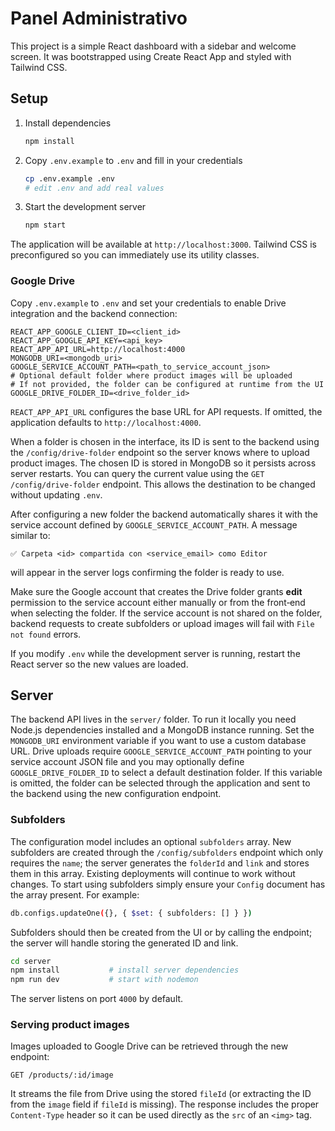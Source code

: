 # Panel Administrativo

This project is a simple React dashboard with a sidebar and welcome screen.
It was bootstrapped using Create React App and styled with Tailwind CSS.


## Setup

1. Install dependencies
   ```bash
   npm install
   ```
2. Copy `.env.example` to `.env` and fill in your credentials
   ```bash
   cp .env.example .env
   # edit .env and add real values
   ```
3. Start the development server
   ```bash
   npm start
   ```

The application will be available at `http://localhost:3000`.
Tailwind CSS is preconfigured so you can immediately use its utility classes.

### Google Drive

Copy `.env.example` to `.env` and set your credentials to enable Drive integration and the backend connection:

```
REACT_APP_GOOGLE_CLIENT_ID=<client_id>
REACT_APP_GOOGLE_API_KEY=<api_key>
REACT_APP_API_URL=http://localhost:4000
MONGODB_URI=<mongodb_uri>
GOOGLE_SERVICE_ACCOUNT_PATH=<path_to_service_account_json>
# Optional default folder where product images will be uploaded
# If not provided, the folder can be configured at runtime from the UI
GOOGLE_DRIVE_FOLDER_ID=<drive_folder_id>
```

`REACT_APP_API_URL` configures the base URL for API requests. If omitted, the
application defaults to `http://localhost:4000`.

When a folder is chosen in the interface, its ID is sent to the backend using
the `/config/drive-folder` endpoint so the server knows where to upload product
images. The chosen ID is stored in MongoDB so it persists across server restarts.
You can query the current value using the `GET /config/drive-folder` endpoint.
This allows the destination to be changed without updating `.env`.

After configuring a new folder the backend automatically shares it with the
service account defined by `GOOGLE_SERVICE_ACCOUNT_PATH`. A message similar to:

```
✅ Carpeta <id> compartida con <service_email> como Editor
```

will appear in the server logs confirming the folder is ready to use.

Make sure the Google account that creates the Drive folder grants **edit**
permission to the service account either manually or from the front‑end when
selecting the folder. If the service account is not shared on the folder,
backend requests to create subfolders or upload images will fail with `File not
found` errors.

If you modify `.env` while the development server is running, restart the React
server so the new values are loaded.

## Server

The backend API lives in the `server/` folder. To run it locally you need Node.js
dependencies installed and a MongoDB instance running. Set the `MONGODB_URI`
environment variable if you want to use a custom database URL. Drive uploads
require `GOOGLE_SERVICE_ACCOUNT_PATH` pointing to your service account JSON file
and you may optionally define `GOOGLE_DRIVE_FOLDER_ID` to select a default
destination folder. If this variable is omitted, the folder can be selected
through the application and sent to the backend using the new configuration
endpoint.

### Subfolders

The configuration model includes an optional `subfolders` array. New subfolders
are created through the `/config/subfolders` endpoint which only requires the
`name`; the server generates the `folderId` and `link` and stores them in this
array. Existing deployments will continue to work without changes. To start
using subfolders simply ensure your `Config` document has the array present. For
example:

```bash
db.configs.updateOne({}, { $set: { subfolders: [] } })
```
Subfolders should then be created from the UI or by calling the endpoint; the
server will handle storing the generated ID and link.

```bash
cd server
npm install           # install server dependencies
npm run dev           # start with nodemon
```

The server listens on port `4000` by default.

### Serving product images

Images uploaded to Google Drive can be retrieved through the new endpoint:

```http
GET /products/:id/image
```

It streams the file from Drive using the stored `fileId` (or extracting the ID
from the `image` field if `fileId` is missing). The response includes the proper
`Content-Type` header so it can be used directly as the `src` of an `<img>` tag.

